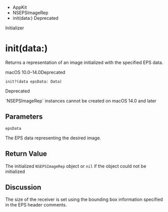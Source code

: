 

- AppKit
- NSEPSImageRep
-  init(data:) Deprecated

Initializer

# init(data:)

Returns a representation of an image initialized with the specified EPS data.

macOS 10.0–14.0Deprecated

``` source
init?(data epsData: Data)
```

Deprecated

\`NSEPSImageRep\` instances cannot be created on macOS 14.0 and later

## Parameters 

`epsData`  

The EPS data representing the desired image.

## Return Value

The initialized `NSEPSImageRep` object or `nil` if the object could not be initialized

## Discussion

The size of the receiver is set using the bounding box information specified in the EPS header comments.

